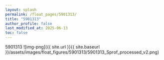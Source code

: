 ```yaml
---
layout: splash
permalink: /float_pages/5901313/
title: "5901313"
author_profile: false
last_modified_at: 2025-06-13
toc: false
---
```

 
5901313
![img-png]({{ site.url }}{{ site.baseurl }}/assets/images/float_figures/5901313/5901313_Sprof_processed_v2.png)